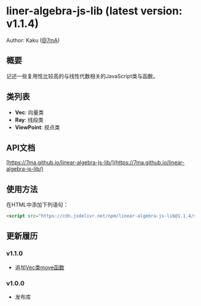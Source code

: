 # liner-algebra-js-lib (latest version: v1.1.4)
Author: Kaku ([@7mA](https://github.com/7mA))

## 概要
记述一些复用性比较高的与线性代数相关的JavaScript类与函数。

## 类列表

- **Vec**: 向量类
- **Ray**: 线段类
- **ViewPoint**: 视点类

## API文档
[https://7ma.github.io/linear-algebra-js-lib/](https://7ma.github.io/linear-algebra-js-lib/)

## 使用方法
在HTML中添加下列语句：

```html
<script src="https://cdn.jsdelivr.net/npm/linear-algebra-js-lib@1.1.4/src/linear-algebra-lib.min.js"></script>
```

## 更新履历

### v1.1.0
- 追加[Vec类move函数](https://7ma.github.io/linear-algebra-js-lib/Vec.html#move)

### v1.0.0
- 发布库
